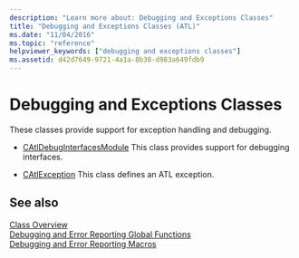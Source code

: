 ```yaml
---
description: "Learn more about: Debugging and Exceptions Classes"
title: "Debugging and Exceptions Classes (ATL)"
ms.date: "11/04/2016"
ms.topic: "reference"
helpviewer_keywords: ["debugging and exceptions classes"]
ms.assetid: d42d7649-9721-4a1a-8b38-d983a649fdb9
---
```

# Debugging and Exceptions Classes

These classes provide support for exception handling and debugging.

- [CAtlDebugInterfacesModule](../atl/reference/catldebuginterfacesmodule-class.md) This class provides support for debugging interfaces.

- [CAtlException](../atl/reference/catlexception-class.md) This class defines an ATL exception.

## See also

[Class Overview](../atl/atl-class-overview.md)<br/>
[Debugging and Error Reporting Global Functions](../atl/reference/debugging-and-error-reporting-global-functions.md)<br/>
[Debugging and Error Reporting Macros](../atl/reference/debugging-and-error-reporting-macros.md)
